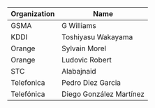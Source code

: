 | Organization                    | Name                                                |
| -----------------------| ----------------------------------------------------|
| GSMA | G Williams |
| KDDI | Toshiyasu Wakayama |
| Orange | Sylvain Morel |
| Orange | Ludovic Robert |
| STC | Alabajnaid |
| Telefonica | Pedro Diez Garcia |
| Telefónica | Diego González Martínez |

